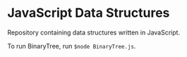 # JavaScript Data Structures
Repository containing data structures written in JavaScript.

To run BinaryTree, run `$node BinaryTree.js`.
